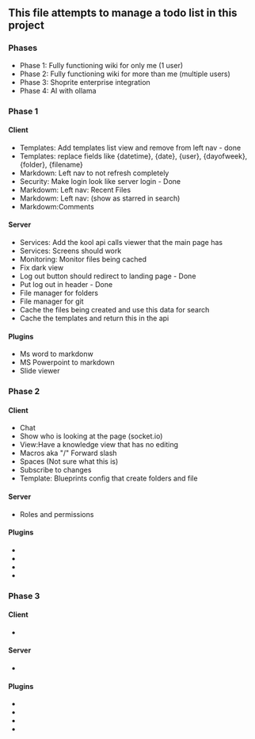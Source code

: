 ## This file attempts to manage a todo list in this project

### Phases
- Phase 1: Fully functioning wiki for only me (1 user)
- Phase 2: Fully functioning wiki for more than me (multiple users)
- Phase 3: Shoprite enterprise integration
- Phase 4: AI with ollama

### Phase 1
#### Client
- Templates: Add templates list view and remove from left nav - done
- Templates: replace fields like {datetime}, {date}, {user}, {dayofweek}, {folder}, {filename}
- Markdown: Left nav to not refresh completely
- Security: Make login look like server login - Done
- Markdowm: Left nav: Recent Files
- Markdowm: Left nav: (show as starred in search)
- Markdowm:Comments


#### Server
- Services: Add the kool api calls viewer that the main page has
- Services: Screens should work
- Monitoring: Monitor files being cached
- Fix dark view
- Log out button should redirect to landing page - Done
- Put log out in header - Done
- File manager for folders 
- File manager for git 
- Cache the files being created and use this data for search
- Cache the templates and return this in the api

#### Plugins
- Ms word to markdonw
- MS Powerpoint to markdown
- Slide viewer

### Phase 2
#### Client
- Chat
- Show who is looking at the page (socket.io)
- View:Have a knowledge view that has no editing
- Macros aka "/" Forward slash
- Spaces (Not sure what this is)
- Subscribe to changes
- Template: Blueprints config that create folders and file

#### Server
- Roles and permissions

#### Plugins
- 
-
-
-

### Phase 3
#### Client
- 

#### Server
- 

#### Plugins
- 
-
-
-
